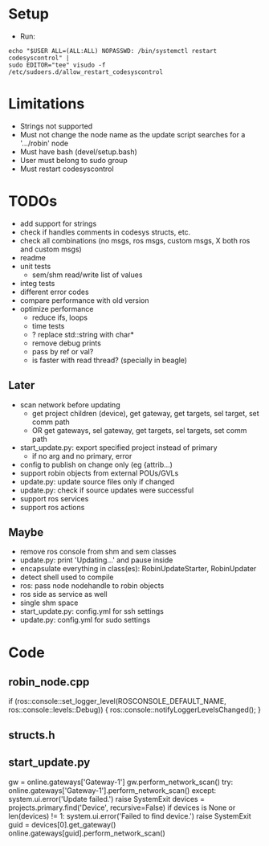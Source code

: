 
# Setup

* Run:
```
echo "$USER ALL=(ALL:ALL) NOPASSWD: /bin/systemctl restart codesyscontrol" |
sudo EDITOR="tee" visudo -f /etc/sudoers.d/allow_restart_codesyscontrol
```

# Limitations

* Strings not supported
* Must not change the node name as the update script searches for a '.../robin' node
* Must have bash (devel/setup.bash)
* User must belong to sudo group
* Must restart codesyscontrol


# TODOs

* add support for strings
* check if handles comments in codesys structs, etc.
* check all combinations (no msgs, ros msgs, custom msgs, X both ros and custom msgs)
* readme
* unit tests
    * sem/shm read/write list of values
* integ tests
* different error codes
* compare performance with old version
* optimize performance
    * reduce ifs, loops
    * time tests
    * ? replace std::string with char*
    * remove debug prints
    * pass by ref or val?
    * is faster with read thread? (specially in beagle)

## Later
* scan network before updating
    * get project children (device), get gateway, get targets, sel target, set comm path
    * OR get gateways, sel gateway, get targets, sel targets, set comm path
* start_update.py: export specified project instead of primary
    * if no arg and no primary, error
* config to publish on change only (eg {attrib...)
* support robin objects from external POUs/GVLs
* update.py: update source files only if changed
* update.py: check if source updates were successful
* support ros services
* support ros actions

## Maybe
* remove ros console from shm and sem classes
* update.py: print 'Updating...' and pause inside
* encapsulate everything in class(es): RobinUpdateStarter, RobinUpdater
* detect shell used to compile
* ros: pass node nodehandle to robin objects
* ros side as service as well
* single shm space
* start_update.py: config.yml for ssh settings
* update.py: config.yml for sudo settings



# Code

## robin_node.cpp
  if (ros::console::set_logger_level(ROSCONSOLE_DEFAULT_NAME, ros::console::levels::Debug))
  {
   ros::console::notifyLoggerLevelsChanged();
  }

## structs.h
<!-- #include <cstdint> -->

## start_update.py
<!-- # scan network -->
gw = online.gateways['Gateway-1']
gw.perform_network_scan()
try:
    online.gateways['Gateway-1'].perform_network_scan()
except:
    system.ui.error('Update failed.')
    raise SystemExit
devices = projects.primary.find('Device', recursive=False)
if devices is None or len(devices) != 1:
    system.ui.error('Failed to find device.')
    raise SystemExit
guid = devices[0].get_gateway()
online.gateways[guid].perform_network_scan()
